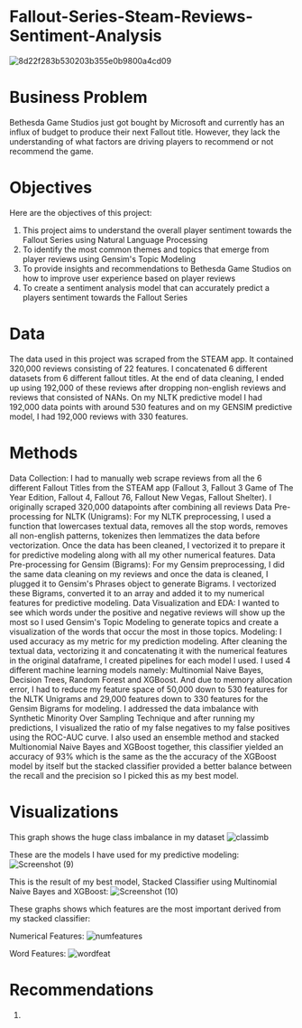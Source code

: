 # Fallout-Series-Steam-Reviews-Sentiment-Analysis
![8d22f283b530203b355e0b9800a4cd09](https://user-images.githubusercontent.com/108106393/218854660-307ddfeb-4a22-4342-b336-a92f02a75e61.png)

# Business Problem 
Bethesda Game Studios just got bought by Microsoft and currently has an influx of budget to produce their next Fallout title. However, they lack the understanding of what factors are driving players to recommend or not recommend the game.  

# Objectives
Here are the objectives of this project: 
1. This project aims to understand the overall player sentiment towards the Fallout Series using Natural Language Processing 
2. To identify the most common themes and topics that emerge from player reviews using Gensim's Topic Modeling 
3. To provide insights and recommendations to Bethesda Game Studios on how to improve user experience based on player reviews
4. To create a sentiment analysis model that can accurately predict a players sentiment towards the Fallout Series

# Data
The data used in this project was scraped from the STEAM app. It contained 320,000 reviews consisting of 22 features. I concatenated 6 different datasets from 6 different fallout titles. At the end of data cleaning, I ended up using 192,000 of these reviews after dropping non-english reviews and reviews that consisted of NANs. On my NLTK predictive model I had 192,000 data points with around 530 features and on my GENSIM predictive model, I had 192,000 reviews with 330 features. 

# Methods 

Data Collection: I had to manually web scrape reviews from all the 6 different Fallout Titles from the STEAM app (Fallout 3, Fallout 3 Game of The Year Edition, Fallout 4, Fallout 76, Fallout New Vegas, Fallout Shelter). I originally scraped 320,000 datapoints after combining all reviews
Data Pre-processing for NLTK (Unigrams): For my NLTK preprocessing, I used a function that lowercases textual data, removes all the stop words, removes all non-english patterns, tokenizes then lemmatizes the data before vectorization. Once the data has been cleaned, I vectorized it to prepare it for predictive modeling along with all my other numerical features. 
Data Pre-processing for Gensim (Bigrams): For my Gensim preprocessing, I did the same data cleaning on my reviews and once the data is cleaned, I plugged it to Gensim's Phrases object to generate Bigrams. I vectorized these Bigrams, converted it to an array and added it to my numerical features for predictive modeling. 
Data Visualization and EDA: I wanted to see which words under the positive and negative reviews will show up the most so I used Gensim's Topic Modeling to generate topics and create a visualization of the words that occur the most in those topics. 
Modeling: I used accuracy as my metric for my prediction modeling. After cleaning the textual data, vectorizing it and concatenating it with the numerical features in the original dataframe, I created pipelines for each model I used. I used 4 different machine learning models namely: Multinomial Naive Bayes, Decision Trees, Random Forest and XGBoost. And due to memory allocation error, I had to reduce my feature space of 50,000 down to 530 features for the NLTK Unigrams and 29,000 features down to 330 features for the Gensim Bigrams for modeling. I addressed the data imbalance with Synthetic Minority Over Sampling Technique and after running my predictions, I visualized the ratio of my false negatives to my false positives using the ROC-AUC curve. I also used an ensemble method and stacked Multionomial Naive Bayes and XGBoost together, this classifier yielded an accuracy of 93% which is the same as the the accuracy of the XGBoost model by itself but the stacked classifier provided a better balance between the recall and the precision so I picked this as my best model. 

# Visualizations 
This graph shows the huge class imbalance in my dataset 
![classimb](https://user-images.githubusercontent.com/108106393/219446078-8bf86f86-12cf-4688-a22c-9c7a927282b5.png)

These are the models I have used for my predictive modeling: 
![Screenshot (9)](https://user-images.githubusercontent.com/108106393/219449980-95f9491f-cb2b-4006-9345-c8e9866c0791.png)

This is the result of my best model, Stacked Classifier using Multinomial Naive Bayes and XGBoost: 
![Screenshot (10)](https://user-images.githubusercontent.com/108106393/219450109-50f49c8f-d0fa-403b-823c-024c864ff6d3.png)

These graphs shows which features are the most important derived from my stacked classifier:

Numerical Features:
![numfeatures](https://user-images.githubusercontent.com/108106393/219450496-f0f82684-0b95-47ac-a7cf-6c3ebb79efc4.png)

Word Features:
![wordfeat](https://user-images.githubusercontent.com/108106393/219450639-a947252d-38b4-4ac0-a865-8ed7df2e2efb.png)

# Recommendations
1. 

